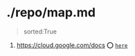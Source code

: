 
# ./repo/map.md
> sorted:True
1. <https://cloud.google.com/docs> :o: [`here`](./https:§§cloud.google.com§docs/readme.md)

        